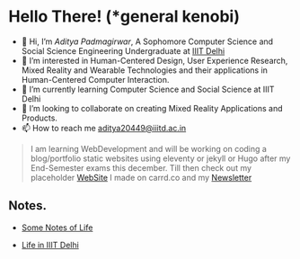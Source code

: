 # Hello There! (*general kenobi)

- 👋 Hi, I’m *Aditya Padmagirwar*, A Sophomore Computer Science and Social Science Engineering Undergraduate at [IIIT Delhi](https://www.iiitd.ac.in/)
- 👀 I’m interested in Human-Centered Design, User Experience Research, Mixed Reality and Wearable Technologies and their applications in Human-Centered Computer Interaction.
- 🌱 I’m currently learning Computer Science and Social Science at IIIT Delhi
- 💞️ I’m looking to collaborate on creating Mixed Reality Applications and Products.
- 📫 How to reach me [aditya20449@iiitd.ac.in](mailto:aditya20449@iiitd.ac.in)

> I am learning WebDevelopment and will be working on coding a blog/portfolio static websites using eleventy or jekyll or Hugo after my End-Semester exams this december. Till then check out my placeholder [WebSite](https://adityapadma.carrd.co) I made on carrd.co and my [Newsletter](https://adityapadma.substack.com/)

## Notes.

- [Some Notes of Life](../notes-on-life.md)
- [Life in IIIT Delhi](../life-in-IIIT-Delhi.md)
  
  <!---
  Aditya2020449/Aditya2020449 is a ✨ special ✨ repository because its `README.md` (this file) appears on your GitHub profile.
  You can click the Preview link to take a look at your changes.
  --->

<script src="https://app.embed.im/snow.js" defer></script>